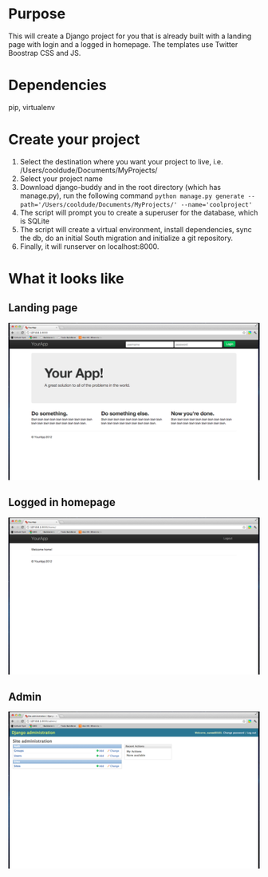 # Purpose
This will create a Django project for you that is already built with a landing page with login and a logged in homepage. The templates use Twitter Boostrap CSS and JS.

# Dependencies
pip, virtualenv

# Create your project
1. Select the destination where you want your project to live, i.e. /Users/cooldude/Documents/MyProjects/
2. Select your project name
3. Download django-buddy and in the root directory (which has manage.py), run the following command
`python manage.py generate --path='/Users/cooldude/Documents/MyProjects/' --name='coolproject'`
4. The script will prompt you to create a superuser for the database, which is SQLite
5. The script will create a virtual environment, install dependencies, sync the db, do an initial South migration and initialize a git repository.
6. Finally, it will runserver on localhost:8000.

# What it looks like
## Landing page
![Screenshot of landing page](https://github.com/suneel0101/django-buddy/raw/master/images/landing_page.png)
## Logged in homepage
![Screenshot of logged in homepage](https://github.com/suneel0101/django-buddy/raw/master/images/home_page.png)
## Admin
![Screenshot of admin](https://github.com/suneel0101/django-buddy/raw/master/images/django-admin.png)